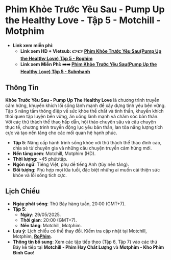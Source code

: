 # Phim Khỏe Trước Yêu Sau - Pump Up the Healthy Love - Tập 5 - Motchill - Motphim

- **Link xem miễn phí**:
  - **Link xem HD + Vietsub: 👉👉 [Phim Khỏe Trước Yêu Sau(Pump Up the Healthy Love) Tập 5 - Rophim](https://www.rophim.com/phim/khoe-truoc-yeu-sau.sasCIW9b?utm_source=web20&utm_id=donni123)**
  - **Link xem Miễn Phí: ➡️➡️ [Phim Khỏe Trước Yêu Sau(Pump Up the Healthy Love) Tập 5 - Subnhanh](https://subnhanh.bar/phim/khoe-truoc-yeu-sau?utm_source=web20&utm_id=donni123)**

## Thông Tin
**Khỏe Trước Yêu Sau - Pump Up The Healthy Love** là chương trình truyền cảm hứng, khuyến khích lối sống lành mạnh để xây dựng tình yêu bền vững. Tập 5 nâng tầm thông điệp về sức khỏe thể chất và tinh thần, khuyến khích thói quen tập luyện bền vững, ăn uống lành mạnh và chăm sóc bản thân. Với các thử thách thể thao hấp dẫn, hội thảo chuyên sâu và câu chuyện thực tế, chương trình truyền động lực yêu bản thân, lan tỏa năng lượng tích cực và tạo nền tảng cho các mối quan hệ hạnh phúc.

- **Tập 5**: Nâng cấp hành trình sống khỏe với thử thách thể thao đỉnh cao, chia sẻ từ chuyên gia và những câu chuyện truyền cảm hứng mới.
- **Nền tảng xem**: Motchill, Motphim (HD).
- **Thời lượng**: ~45 phút/tập.
- **Ngôn ngữ**: Tiếng Việt, phụ đề tiếng Anh (tùy nền tảng).
- **Đối tượng**: Phù hợp mọi lứa tuổi, đặc biệt những ai muốn cải thiện sức khỏe và lối sống tích cực.

## Lịch Chiếu
- **Ngày phát sóng**: Thứ Bảy hàng tuần, 20:00 (GMT+7).
- **Tập 5**:
  - **Ngày**: 29/05/2025.
  - **Thời gian**: 20:00 (GMT+7).
  - **Nền tảng**: Motchill, Motphim.
- **Lưu ý**: Lịch chiếu có thể thay đổi. Kiểm tra cập nhật tại Motchill, Motphim, **[RoPhim](https://www.rophim.com/phimhay?utm_source=web20&utm_id=donni123)**.
- **Thông tin bổ sung**: Xem các tập tiếp theo (Tập 6, Tập 7) vào các thứ Bảy kế tiếp tại **Motchill - Phim Hay Chất Lượng** và **Motphim - Kho Phim Đỉnh Cao**!
